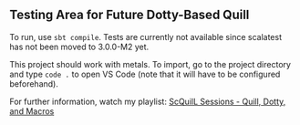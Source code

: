 ## Testing Area for Future Dotty-Based Quill

To run, use `sbt compile`. Tests are currently not available
since scalatest has not been moved to 3.0.0-M2 yet.

This project should work with metals. To import, go to the
project directory and type `code .` to open VS Code
(note that it will have to be configured beforehand).

For further information, watch my playlist:
[ScQuilL Sessions - Quill, Dotty, and Macros](https://www.youtube.com/watch?v=0PSg__PPjY8&list=PLqky8QybCVQYNZY_MNJpkjFKT-dAdHQDX)
